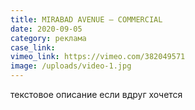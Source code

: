 ```yaml
---
title: MIRABAD AVENUE — COMMERCIAL
date: 2020-09-05
category: реклама
case_link: 
vimeo_link: https://vimeo.com/382049571
image: /uploads/video-1.jpg
---
```


текстовое описание если вдруг хочется
